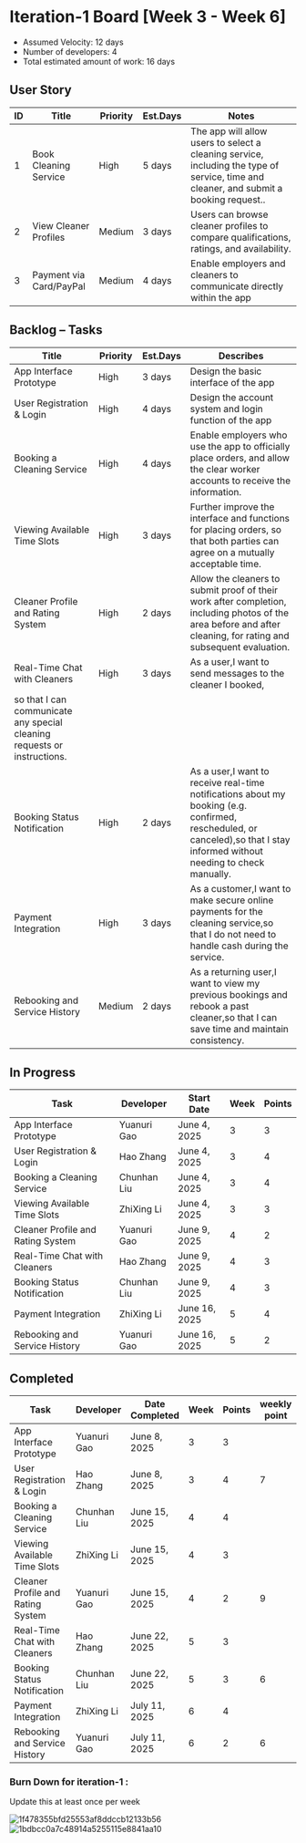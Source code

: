 # Iteration-1 Board [Week 3 - Week 6] 

* Assumed Velocity: 12 days
* Number of developers: 4
* Total estimated amount of work: 16 days
## User Story

| ID    | Title                                             | Priority  | Est.Days  | Notes                                |
| --    | --------------------------------------------------| --------  | --------- | ------------------------------------ |
| 1     | Book Cleaning Service                             | High      |   5 days  | The app will allow users to select a cleaning service, including the type of service, time and cleaner, and submit a booking request..|
| 2     | View Cleaner Profiles                             | Medium    |   3 days  | Users can browse cleaner profiles to compare qualifications, ratings, and availability.|
| 3     | Payment via Card/PayPal                           | Medium    |   4 days  | Enable employers and cleaners to communicate directly within the app  |

## Backlog – Tasks

| Title                                             | Priority  | Est.Days   | Describes                            |
| --------------------------------------------------| ------    |  --------  | ------------------------------------ |
| App Interface Prototype                           |   High    |  3 days    | Design the basic interface of the app|
| User Registration & Login                         |   High    |  4 days    | Design the account system and login function of the app|
| Booking a Cleaning Service                        |   High    |  4 days    | Enable employers who use the app to officially place orders, and allow the clear worker accounts to receive the information.|
| Viewing Available Time Slots                      |   High    |  3 days    | Further improve the interface and functions for placing orders, so that both parties can agree on a mutually acceptable time.|
| Cleaner Profile and Rating System                 |   High    |  2 days    | Allow the cleaners to submit proof of their work after completion, including photos of the area before and after cleaning, for rating and subsequent evaluation.|
| Real-Time Chat with Cleaners                      |   High    |  3 days    | As a user,I want to send messages to the cleaner I booked,
so that I can communicate any special cleaning requests or instructions.|
| Booking Status Notification                       |   High    |  2 days    | As a user,I want to receive real-time notifications about my booking (e.g. confirmed, rescheduled, or canceled),so that I stay informed without needing to check manually.|  
| Payment Integration                               |   High    |  3 days    | As a customer,I want to make secure online payments for the cleaning service,so that I do not need to handle cash during the service.|     
| Rebooking and Service History                     |   Medium  | 2 days     | As a returning user,I want to view my previous bookings and rebook a past cleaner,so that I can save time and maintain consistency.|   

## In Progress

| Task                                      | Developer     | Start Date        |   Week    |  Points   |
| ----------------------------------------- | --------------| -------------     | --------- | --------- |
| App Interface Prototype                   |  Yuanuri Gao  | June 4, 2025      |    3      |     3     |
| User Registration & Login                 |  Hao Zhang    | June 4, 2025      |    3      |     4     |
| Booking a Cleaning Service                |  Chunhan Liu  | June 4, 2025      |    3      |     4     |
| Viewing Available Time Slots              |  ZhiXing Li   | June 4, 2025      |    3      |     3     |
| Cleaner Profile and Rating System         |  Yuanuri Gao  | June 9, 2025      |    4      |     2     |
| Real-Time Chat with Cleaners              |  Hao Zhang    | June 9, 2025      |    4      |     3     |
| Booking Status Notification               |  Chunhan Liu  | June 9, 2025      |    4      |     3     |
| Payment Integration                       |  ZhiXing Li   | June 16, 2025     |    5      |     4     |
| Rebooking and Service History             |  Yuanuri Gao  | June 16, 2025     |    5      |     2     |


## Completed
| Task                                      | Developer     | Date Completed    |   Week    |  Points   | weekly point  |
| ----------------------------------------- | --------------| -------------     | -------   |  -------  | ------------- |
| App Interface Prototype                   |  Yuanuri Gao  | June 8, 2025      |     3     |     3     |               |
| User Registration & Login                 |  Hao Zhang    | June 8, 2025      |     3     |     4     |       7       |
| Booking a Cleaning Service                |  Chunhan Liu  | June 15, 2025     |     4     |     4     |               |
| Viewing Available Time Slots              |  ZhiXing Li   | June 15, 2025     |     4     |     3     |               |
| Cleaner Profile and Rating System         |  Yuanuri Gao  | June 15, 2025     |     4     |     2     |       9       |
| Real-Time Chat with Cleaners              |  Hao Zhang    | June 22, 2025     |     5     |     3     |               |
| Booking Status Notification               |  Chunhan Liu  | June 22, 2025     |     5     |     3     |       6       |
| Payment Integration                       |  ZhiXing Li   | July 11, 2025     |     6     |     4     |               |
| Rebooking and Service History             |  Yuanuri Gao  | July 11, 2025     |     6     |     2     |       6       |


### Burn Down for iteration-1 :
Update this at least once per week

![1f478355bfd25553af8ddccb12133b56](https://github.com/user-attachments/assets/9c38bf2f-a8db-48e7-89eb-4ac2cb0a6dd3)
![1bdbcc0a7c48914a5255115e8841aa10](https://github.com/user-attachments/assets/f35b4669-0483-4f1a-b51d-d0ad222182f6)


